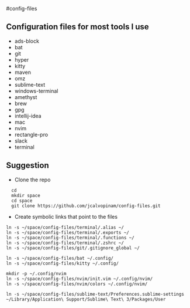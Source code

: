 #config-files

## Configuration files for most tools I use

* ads-block
* bat
* git
* hyper
* kitty
* maven
* omz
* sublime-text
* windows-terminal
* amethyst
* brew
* gpg
* intellij-idea
* mac
* nvim 
* rectangle-pro
* slack
* terminal


## Suggestion

* Clone the repo
```shell
  cd
  mkdir space
  cd space
  git clone https://github.com/jcalvopinam/config-files.git
```

* Create symbolic links that point to the files

```shell
ln -s ~/space/config-files/terminal/.alias ~/
ln -s ~/space/config-files/terminal/.exports ~/
ln -s ~/space/config-files/terminal/.functions ~/
ln -s ~/space/config-files/terminal/.zshrc ~/
ln -s ~/space/config-files/git/.gitignore_global ~/

ln -s ~/space/config-files/bat ~/.config/
ln -s ~/space/config-files/kitty ~/.config/

mkdir -p ~/.config/nvim
ln -s ~/space/config-files/nvim/init.vim ~/.config/nvim/
ln -s ~/space/config-files/nvim/colors ~/.config/nvim/

ln -s ~/space/config-files/sublime-text/Preferences.sublime-settings ~/Library/Application\ Support/Sublime\ Text\ 3/Packages/User
```